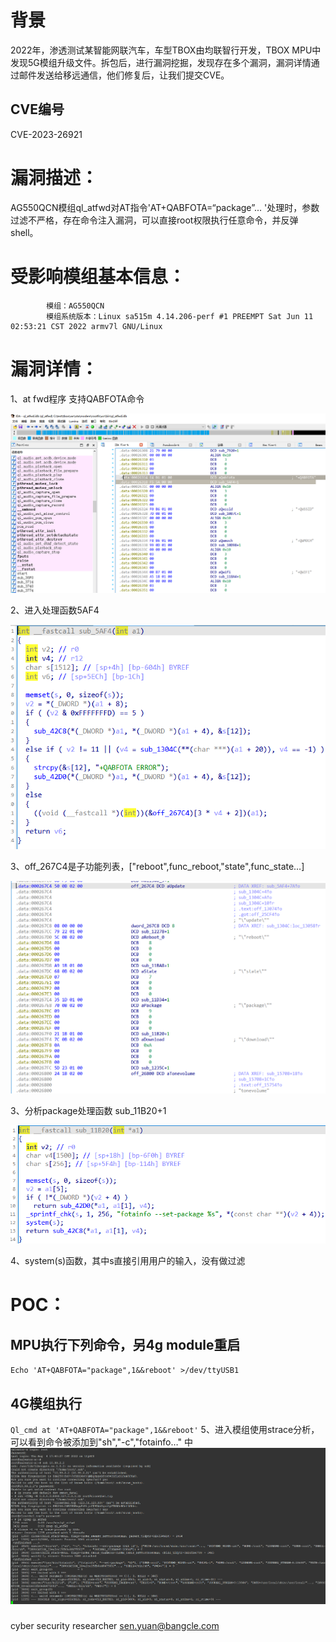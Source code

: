 # 背景

2022年，渗透测试某智能网联汽车，车型TBOX由均联智行开发，TBOX MPU中发现5G模组升级文件。拆包后，进行漏洞挖掘，发现存在多个漏洞，漏洞详情通过邮件发送给移远通信，他们修复后，让我们提交CVE。

## CVE编号
CVE-2023-26921


# 漏洞描述：

AG550QCN模组ql_atfwd对AT指令'AT+QABFOTA=“package”... '处理时，参数过滤不严格，存在命令注入漏洞，可以直接root权限执行任意命令，并反弹shell。


# 受影响模组基本信息：
```
        模组：AG550QCN
        模组系统版本：Linux sa515m 4.14.206-perf #1 PREEMPT Sat Jun 11 02:53:21 CST 2022 armv7l GNU/Linux
```


# 漏洞详情：

  1、at fwd程序 支持QABFOTA命令
  
  ![image](0.png)
  
  2、进入处理函数5AF4
  
  ![image](1.png)
  
  3、off_267C4是子功能列表，["reboot",func_reboot,"state",func_state…]
  
  ![image](2.png)
  
  3、分析package处理函数 sub_11B20+1
  
  ![image](3.png)
  
  4、system(s)函数，其中s直接引用用户的输入，没有做过滤

# POC：

## MPU执行下列命令，另4g module重启
`Echo 'AT+QABFOTA="package",1&&reboot' >/dev/ttyUSB1`
## 4G模组执行
`Ql_cmd at 'AT+QABFOTA="package",1&&reboot'`
5、进入模组使用strace分析，可以看到命令被添加到"sh","-c","fotainfo…" 中
![image](4.png)



###

cyber security researcher
sen.yuan@bangcle.com


